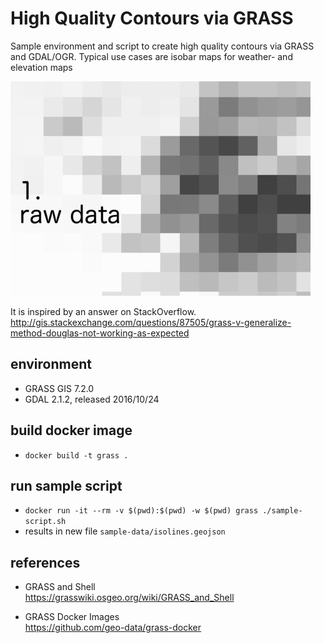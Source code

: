 # High Quality Contours via GRASS

Sample environment and script to create high quality contours via GRASS and GDAL/OGR. Typical use cases are isobar maps for weather- and elevation maps

![sample result](sample-result.gif "sample result")

It is inspired by an answer on StackOverflow.<br/> 
http://gis.stackexchange.com/questions/87505/grass-v-generalize-method-douglas-not-working-as-expected

## environment

* GRASS GIS 7.2.0
* GDAL 2.1.2, released 2016/10/24

## build docker image

* `docker build -t grass .`

## run sample script

* `docker run -it --rm -v $(pwd):$(pwd) -w $(pwd) grass ./sample-script.sh`
* results in new file `sample-data/isolines.geojson` 

## references

* GRASS and Shell<br/>
https://grasswiki.osgeo.org/wiki/GRASS_and_Shell

* GRASS Docker Images<br/>
https://github.com/geo-data/grass-docker